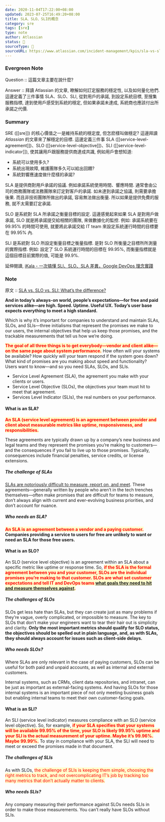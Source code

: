 ```yaml
---
date: 2020-11-04T17:22:00+08:00
updated: 2023-07-25T16:49:20+08:00
title: SLA、SLO、SLI的概念
category: sre
tags: [sre]
type: note
author: Atlassian
status: 🌱
sourceType: 📰️
sourceURL: https://www.atlassian.com/incident-management/kpis/sla-vs-slo-vs-sli
---
```


### Evergreen Note

Question :: 這篇文章主要在說什麼?

Answer :: 拜讀 Atlassian 的文章, 暸解如何訂定服務的穩定性, 以及如何量化他們. 這邊定義了三件事情 SLA、SLO、SLI, 從對用戶的承諾, 到設定系統目標, 至搜集服務指標, 達到使用戶感受到系統的穩定, 但如果承諾未達成, 系統商也應該付出所承諾之代價.

<!--more-->

### Summary

SRE ([[sre]]) 的核心價值之一是維持系統的穩定度, 但怎麽樣叫做穩定? 這邊拜讀 *Atlassian* 的文章來了解穩定的目標. 這邊定義三件事 SLA ([[service-level-agreement]])、SLO ([[service-level-objective]])、SLI ([[service-level-indicator]]), 使其讓用戶跟服務提供商達成共識, 例如用戶會想知道:

- 系統可以使用多久?
- 系統出現故障, 維護團隊多久可以給出回饋?
- 系統對響應速度做什麼樣的承諾?

SLA 是提供商對用戶承諾的協議. 例如承諾系統使用時間、響應時間. 通常會由公司的商務團隊或法務團隊來訂定對客戶的承諾. 如未達到承諾之協議, 則需要承擔後果. 而且非技術團隊所做出的承諾, 容易無法做出衡量. 所以如果是提供免費的服務, 就不太需要訂定承諾. 

SLO 是系統對 SLA 所承諾之衡量目標的設定. 這邊感覺起來如果 SLA 是對用戶做承諾, SLO 就是將承諾提交給相關的團隊, 來做數據化的監控. 例如: 承諾系統要在 99.95% 的時間可使用, 就要將此承諾交給 IT team 來設定系統運行時間的目標要在 99.95% 內.

SLI 是系統對 SLO 所設定衡量目標之衡量指標. 是對 SLO 所衡量之目標所所測量的實際指標. 例如: 設定了 SLO 系統運行時間的目標在 99.95%, 而衡量指標就是這個目標目前實際的值, 可能是 99.9%.

延伸閱讀, [iKala - 一次搞懂 SLI、SLO、SLA 差異，Google DevOps 理念實踐](https://ikala.cloud/understanding-sli-slo-sla-in-sre/)

### Note

原文 :: [SLA vs. SLO vs. SLI: What’s the difference?](https://www.atlassian.com/incident-management/kpis/sla-vs-slo-vs-sli)

**And in today’s always-on world, people’s expectations—for free and paid services alike—are high. Speed. Uptime. Useful UX. Today’s user base expects everything to meet a high standard.**

Which is why it’s important for companies to understand and maintain SLAs, SLOs, and SLIs—three initialisms that represent the promises we make to our users, the internal objectives that help us keep those promises, and the trackable measurements that tell us how we’re doing.

**<span style="background-color: #ffffcc; color: red">The goal of all three things is to get everybody—vendor and client alike—on the same page about system performance.</span>** How often will your systems be available? How quickly will your team respond if the system goes down? What kind of promises are you making about speed and functionality? Users want to know—and so you need SLAs, SLOs, and SLIs.

- Service Level Agreement (SLA), the agreement you make with your clients or users.
- Service Level Objective (SLOs), the objectives your team must hit to meet that agreement.
- Services Level Indicator (SLIs), the real numbers on your performance.

#### What is an SLA?

**<span style="background-color: #ffffcc; color: red">An SLA (service level agreement) is an agreement between provider and client about measurable metrics like uptime, responsiveness, and responsibilities.</span>**

These agreements are typically drawn up by a company’s new business and legal teams and they represent the promises you’re making to customers—and the consequences if you fail to live up to those promises. Typically, consequences include financial penalties, service credits, or license extensions.

##### The challenge of SLAs

[SLAs are notoriously difficult to measure, report on, and meet](https://www.atlassian.com/it-unplugged/best-practices-and-trends/stop-hating-on-slas). These agreements—generally written by people who aren’t in the tech trenches themselves—often make promises that are difficult for teams to measure, don’t always align with current and ever-evolving business priorities, and don’t account for nuance.

##### Who needs an SLA?

**<span style="background-color: #ffffcc; color: red">An SLA is an agreement between a vendor and a paying customer.</span> Companies providing a service to users for free are unlikely to want or need an SLA for those free users.**

#### What is an SLO?

An SLO (service level objective) is an agreement within an SLA about a specific metric like uptime or response time. So, **<span style="background-color: #ffffcc; color: red">if the SLA is the formal agreement between you and your customer, SLOs are the individual promises you’re making to that customer. SLOs are what set customer expectations and tell IT and DevOps teams [what goals they need to hit and measure themselves against](https://www.atlassian.com/blog/opsgenie/measuring-and-evaluating-service-level-objectives).</span>**

##### The challenges of SLOs

SLOs get less hate than SLAs, but they can create just as many problems if they’re vague, overly complicated, or impossible to measure. The key to SLOs that don’t make your engineers want to tear their hair out is simplicity and clarity. **Only the most important metrics should qualify for SLO status, the objectives should be spelled out in plain language, and, as with SLAs, they should always account for issues such as client-side delays.**

##### Who needs SLOs?

Where SLAs are only relevant in the case of paying customers, SLOs can be useful for both paid and unpaid accounts, as well as internal and external customers. 

Internal systems, such as CRMs, client data repositories, and intranet, can be just as important as external-facing systems. And having SLOs for those internal systems is an important piece of not only meeting business goals but enabling internal teams to meet their own customer-facing goals.

#### What is an SLI?

An SLI (service level indicator) measures compliance with an SLO (service level objective). So, for example, **<span style="background-color: #ffffcc; color: red">if your SLA specifies that your systems will be available 99.95% of the time, your SLO is likely 99.95% uptime and your SLI is the actual measurement of your uptime. Maybe it’s 99.96%. Maybe 99.99%.</span>** To stay in compliance with your SLA, the SLI will need to meet or exceed the promises made in that document.

##### The challenges of SLIs

As with SLOs, <span style="background-color: #ffffcc; color: red">the challenge of SLIs is keeping them simple, choosing the right metrics to track, and not overcomplicating IT’s job by tracking too many metrics that don’t actually matter to clients.</span>

##### Who needs SLIs?

Any company measuring their performance against SLOs needs SLIs in order to make those measurements. You can’t really have SLOs without SLIs.